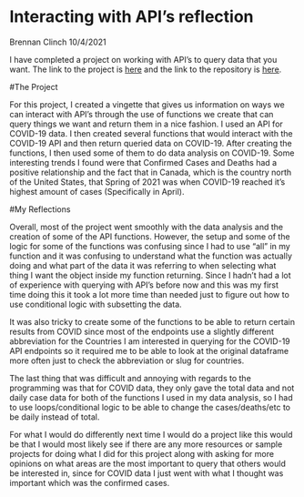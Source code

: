 Interacting with API’s reflection 
================
Brennan Clinch
10/4/2021


I have completed a project on working with API’s to query data that you
want. The link to the project is
[here](https://brennan-clinch.github.io/Project_1/) and the link to the
repository is [here](https://github.com/Brennan-Clinch/Project_1).

\#The Project

For this project, I created a vingette that gives us information on ways
we can interact with API’s through the use of functions we create that
can query things we want and return them in a nice fashion. I used an
API for COVID-19 data. I then created several functions that would
interact with the COVID-19 API and then return queried data on COVID-19.
After creating the functions, I then used some of them to do data
analysis on COVID-19. Some interesting trends I found were that
Confirmed Cases and Deaths had a positive relationship and the fact that
in Canada, which is the country north of the United States, that Spring
of 2021 was when COVID-19 reached it’s highest amount of cases
(Specifically in April).

\#My Reflections

Overall, most of the project went smoothly with the data analysis and
the creation of some of the API functions. However, the setup and some
of the logic for some of the functions was confusing since I had to use
“all” in my function and it was confusing to understand what the
function was actually doing and what part of the data it was referring
to when selecting what thing I want the object inside my function
returning. Since I hadn’t had a lot of experience with querying with
API’s before now and this was my first time doing this it took a lot
more time than needed just to figure out how to use conditional logic
with subsetting the data.

It was also tricky to create some of the functions to be able to return
certain results from COVID since most of the endpoints use a slightly
different abbreviation for the Countries I am interested in querying for
the COVID-19 API endpoints so it required me to be able to look at the
original dataframe more often just to check the abbreviation or slug for
countries.

The last thing that was difficult and annoying with regards to the
programming was that for COVID data, they only gave the total data and
not daily case data for both of the functions I used in my data
analysis, so I had to use loops/conditional logic to be able to change
the cases/deaths/etc to be daily instead of total.

For what I would do differently next time I would do a project like this
would be that I would most likely see if there are any more resources or
sample projects for doing what I did for this project along with asking
for more opinions on what areas are the most important to query that
others would be interested in, since for COVID data I just went with
what I thought was important which was the confirmed cases.
